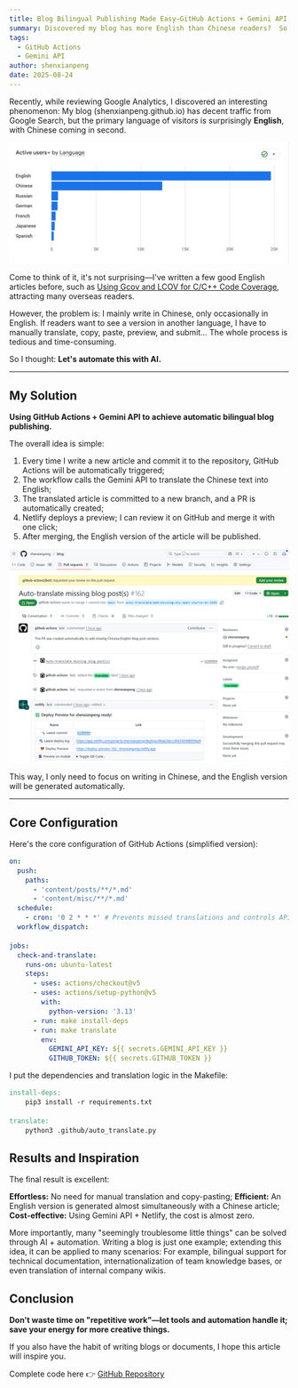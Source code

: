 ```yaml
---
title: Blog Bilingual Publishing Made Easy—GitHub Actions + Gemini API in Practice
summary: Discovered my blog has more English than Chinese readers?  So I used GitHub Actions + Gemini API to automatically translate articles into English, saving time and effort.
tags:
  - GitHub Actions
  - Gemini API
author: shenxianpeng
date: 2025-08-24
---
```


Recently, while reviewing Google Analytics, I discovered an interesting phenomenon:
My blog (shenxianpeng.github.io) has decent traffic from Google Search, but the primary language of visitors is surprisingly **English**, with Chinese coming in second.

![Language](language.png)

Come to think of it, it's not surprising—I've written a few good English articles before, such as [Using Gcov and LCOV for C/C++ Code Coverage](../gcov-example), attracting many overseas readers.

However, the problem is: I mainly write in Chinese, only occasionally in English. If readers want to see a version in another language, I have to manually translate, copy, paste, preview, and submit... The whole process is tedious and time-consuming.

So I thought: **Let's automate this with AI.**

---

## My Solution

**Using GitHub Actions + Gemini API to achieve automatic bilingual blog publishing.**

The overall idea is simple:

1. Every time I write a new article and commit it to the repository, GitHub Actions will be automatically triggered;
2. The workflow calls the Gemini API to translate the Chinese text into English;
3. The translated article is committed to a new branch, and a PR is automatically created;
4. Netlify deploys a preview; I can review it on GitHub and merge it with one click;
5. After merging, the English version of the article will be published.

![Result](result.png)

This way, I only need to focus on writing in Chinese, and the English version will be generated automatically.

---

## Core Configuration

Here's the core configuration of GitHub Actions (simplified version):

```yaml
on:
  push:
    paths:
      - 'content/posts/**/*.md'
      - 'content/misc/**/*.md'
  schedule:
    - cron: '0 2 * * *' # Prevents missed translations and controls API call frequency
  workflow_dispatch:

jobs:
  check-and-translate:
    runs-on: ubuntu-latest
    steps:
      - uses: actions/checkout@v5
      - uses: actions/setup-python@v5
        with:
          python-version: '3.13'
      - run: make install-deps
      - run: make translate
        env:
          GEMINI_API_KEY: ${{ secrets.GEMINI_API_KEY }}
          GITHUB_TOKEN: ${{ secrets.GITHUB_TOKEN }}
```

I put the dependencies and translation logic in the Makefile:

```makefile
install-deps:
	pip3 install -r requirements.txt

translate:
	python3 .github/auto_translate.py
```

## Results and Inspiration

The final result is excellent:

**Effortless:** No need for manual translation and copy-pasting;
**Efficient:**  An English version is generated almost simultaneously with a Chinese article;
**Cost-effective:**  Using Gemini API + Netlify, the cost is almost zero.

More importantly, many "seemingly troublesome little things" can be solved through AI + automation.
Writing a blog is just one example; extending this idea, it can be applied to many scenarios:
For example, bilingual support for technical documentation, internationalization of team knowledge bases, or even translation of internal company wikis.

## Conclusion

**Don't waste time on "repetitive work"—let tools and automation handle it; save your energy for more creative things.**

If you also have the habit of writing blogs or documents, I hope this article will inspire you.

Complete code here 👉 [GitHub Repository](https://github.com/shenxianpeng/blog)